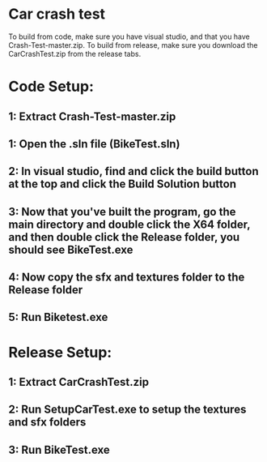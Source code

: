 # Car crash test
To build from code, make sure you have visual studio, and that you have Crash-Test-master.zip.
To build from release, make sure you download the CarCrashTest.zip from the release tabs.

# Code Setup:

  ## 1: Extract Crash-Test-master.zip

  ## 1: Open the .sln file (BikeTest.sln)
  
  ## 2: In visual studio, find and click the build button at the top and click the Build Solution button
  
  ## 3: Now that you've built the program, go the main directory and double click the X64 folder, and then double click the Release folder, you should see BikeTest.exe
  
  ## 4: Now copy the sfx and textures folder to the Release folder
  
  ## 5: Run Biketest.exe

# Release Setup:

  ## 1: Extract CarCrashTest.zip
  
  ## 2: Run SetupCarTest.exe to setup the textures and sfx folders
  
  ## 3: Run BikeTest.exe

